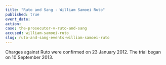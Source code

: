 ```yaml
---
title: "Ruto and Sang - William Samoei Ruto"
published: true
event_date:
action:
case: the-prosecutor-v-ruto-and-sang
accused: william-samoei-ruto
slug: ruto-and-sang-events-william-samoei-ruto
---
```


Charges against Ruto were confirmed on 23 January 2012. The trial began on 10 September 2013.

